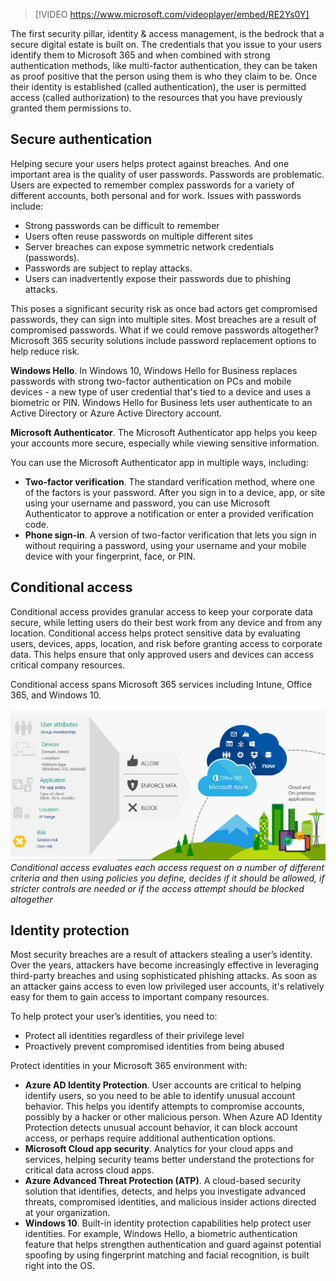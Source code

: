 
> [!VIDEO https://www.microsoft.com/videoplayer/embed/RE2Ys0Y]

The first security pillar, identity & access management, is the bedrock that a secure digital estate is built on. The credentials that you issue to your users identify them to Microsoft 365 and when combined with strong authentication methods, like multi-factor authentication, they can be taken as proof positive that the person using them is who they claim to be. Once their identity is established (called authentication), the user is permitted access (called authorization) to the resources that you have previously granted them permissions to.


## Secure authentication
Helping secure your users helps protect against breaches. And one important area is the quality of user passwords. Passwords are problematic. Users are expected to remember complex passwords for a variety of different accounts, both personal and for work. Issues with passwords include:

- Strong passwords can be difficult to remember
- Users often reuse passwords on multiple different sites
- Server breaches can expose symmetric network credentials (passwords).
- Passwords are subject to replay attacks.
- Users can inadvertently expose their passwords due to phishing attacks. 

This poses a significant security risk as once bad actors get compromised passwords, they can sign into multiple sites. Most breaches are a result of compromised passwords. What if we could remove passwords altogether? Microsoft 365 security solutions include password replacement options to help reduce risk.

**Windows Hello**. In Windows 10, Windows Hello for Business replaces passwords with strong two-factor authentication on PCs and mobile devices - a new type of user credential that's tied to a device and uses a biometric or PIN. Windows Hello for Business lets user authenticate to an Active Directory or Azure Active Directory account. 

**Microsoft Authenticator**. The Microsoft Authenticator app helps you keep your accounts more secure, especially while viewing sensitive information. 

You can use the Microsoft Authenticator app in multiple ways, including:
- **Two-factor verification**. The standard verification method, where one of the factors is your password. After you sign in to a device, app, or site using your username and password, you can use Microsoft Authenticator to approve a notification or enter a provided verification code.
- **Phone sign-in**. A version of two-factor verification that lets you sign in without requiring a password, using your username and your mobile device with your fingerprint, face, or PIN.

## Conditional access
Conditional access provides granular access to keep your corporate data secure, while letting users do their best work from any device and from any location. Conditional access helps protect sensitive data by evaluating users, devices, apps, location, and risk before granting access to corporate data. This helps ensure that only approved users and devices can access critical company resources. 

Conditional access spans Microsoft 365 services including Intune, Office 365, and Windows 10. 

![Conditional access](../media/3-conditional-access.png)
*Conditional access evaluates each access request on a number of different criteria and then using policies you define, decides if it should be allowed, if stricter controls are needed or if the access attempt should be blocked altogether*

## Identity protection
Most security breaches are a result of attackers stealing a user’s identity. Over the years, attackers have become increasingly effective in leveraging third-party breaches and using sophisticated phishing attacks. As soon as an attacker gains access to even low privileged user accounts, it's relatively easy for them to gain access to important company resources. 

To help protect your user’s identities, you need to: 
- Protect all identities regardless of their privilege level
- Proactively prevent compromised identities from being abused

Protect identities in your Microsoft 365 environment with:
- **Azure AD Identity Protection**. User accounts are critical to helping identify users, so you need to be able to identify unusual account behavior. This helps you identify attempts to compromise accounts, possibly by a hacker or other malicious person. When Azure AD Identity Protection detects unusual account behavior, it can block account access, or perhaps require additional authentication options. 
- **Microsoft Cloud app security**. Analytics for your cloud apps and services, helping security teams better understand the protections for critical data across cloud apps.
- **Azure Advanced Threat Protection (ATP)**. A cloud-based security solution that identifies, detects, and helps you investigate advanced threats, compromised identities, and malicious insider actions directed at your organization.
- **Windows 10**. Built-in identity protection capabilities help protect user identities. For example, Windows Hello, a biometric authentication feature that helps strengthen authentication and guard against potential spoofing by using fingerprint matching and facial recognition, is built right into the OS.
